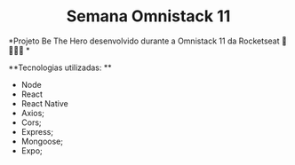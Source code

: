 <h1 align="center">Semana Omnistack 11</h1>

*Projeto Be The Hero desenvolvido durante a Omnistack 11 da Rocketseat 🚀👩🏽‍🚀
*

**Tecnologias utilizadas: 
**
- Node
- React
- React Native 
- Axios;
- Cors;
- Express;
- Mongoose;
- Expo;

